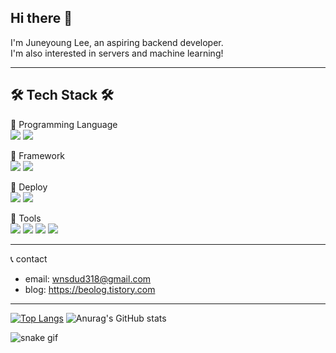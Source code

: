## Hi there 👋
I'm Juneyoung Lee, an aspiring backend developer.<br>
I'm also interested in servers and machine learning!
___
## 🛠 Tech Stack 🛠

📌 Programming Language<br>
<img src="https://img.shields.io/badge/python-3776AB?style=for-the-badge&logo=python&logoColor=white"> <img src="https://img.shields.io/badge/javascript-F7DF1E?style=for-the-badge&logo=javascript&logoColor=black">

📌 Framework<br>
<img src="https://img.shields.io/badge/django-092E20?style=for-the-badge&logo=django&logoColor=white"> <img src="https://img.shields.io/badge/drf-092E20?style=for-the-badge&logo=django&logoColor=white">

📌 Deploy<br>
<img src="https://img.shields.io/badge/Amazone-FF9000?style=for-the-badge&logo=amazon-aws&logoColor=white"> <img src="https://img.shields.io/badge/docker-2496ED?style=for-the-badge&logo=docker&logoColor=white">

📌 Tools<br>
<img src="https://img.shields.io/badge/Git-F05032?style=for-the-badge&logo=git&logoColor=white"> <img src="https://img.shields.io/badge/GitHub-181717?style=for-the-badge&logo=github&logoColor=white"> <img src="https://img.shields.io/badge/Notion-000000?style=for-the-badge&logo=notion&logoColor=white"> <img src="https://img.shields.io/badge/Slack-4A154B?style=for-the-badge&logo=slack&logoColor=white">

___
📞 contact
- email: wnsdud318@gmail.com
- blog: https://beolog.tistory.com

___

[![Top Langs](https://github-readme-stats.vercel.app/api/top-langs/?username=beo202202&layout=compact)](https://github.com/beo202202/github-readme-stats)
![Anurag's GitHub stats](https://github-readme-stats.vercel.app/api?username=beo202202&show_icons=true&theme=tokyonight)
<br>

![snake gif](https://github.com/beo202202/beo202202/blob/output/github-contribution-grid-snake.gif)


<!--
**beo202202/beo202202** is a ✨ _special_ ✨ repository because its `README.md` (this file) appears on your GitHub profile.

Here are some ideas to get you started:

- 🔭 I’m currently working on ...
- 🌱 I’m currently learning ...
- 👯 I’m looking to collaborate on ...
- 🤔 I’m looking for help with ...
- 💬 Ask me about ...
- 📫 How to reach me: ...
- 😄 Pronouns: ...
- ⚡ Fun fact: ...
-->

